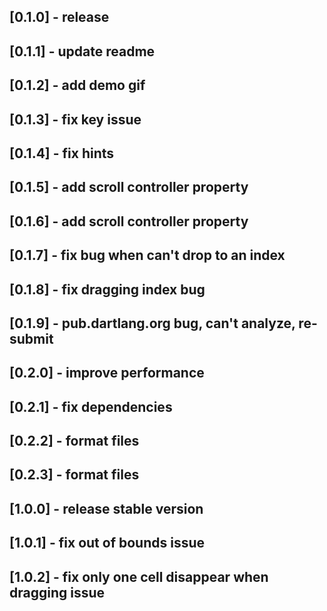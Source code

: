 ## [0.1.0] - release
## [0.1.1] - update readme
## [0.1.2] - add demo gif
## [0.1.3] - fix key issue
## [0.1.4] - fix hints
## [0.1.5] - add scroll controller property
## [0.1.6] - add scroll controller property
## [0.1.7] - fix bug when can't drop to an index
## [0.1.8] - fix dragging index bug
## [0.1.9] - pub.dartlang.org bug, can't analyze, re-submit
## [0.2.0] - improve performance
## [0.2.1] - fix dependencies
## [0.2.2] - format files
## [0.2.3] - format files
## [1.0.0] - release stable version
## [1.0.1] - fix out of bounds issue
## [1.0.2] - fix only one cell disappear when dragging issue